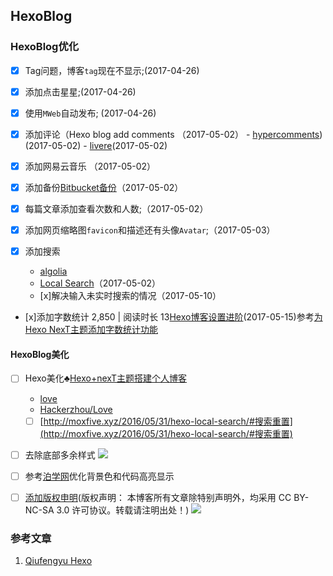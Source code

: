 ## HexoBlog


### HexoBlog优化

- [x] Tag问题，博客`tag`现在不显示;(2017-04-26)
- [x] 添加点击星星;(2017-04-26)
- [x] 使用`MWeb`自动发布; (2017-04-26)
- [x] 添加评论（Hexo blog add comments （2017-05-02）
       - [hypercomments](http://admin.hypercomments.com/comments/approve/90397)) (2017-05-02)
       - [livere](https://livere.com/insight/managereply/period)(2017-05-02)

- [x] 添加网易云音乐 （2017-05-02）
- [x] 添加备份[Bitbucket备份](https://bitbucket.org/MichaelMaoMao/myblog)（2017-05-02）

- [x] 每篇文章添加查看次数和人数;（2017-05-02）

- [x] 添加网页缩略图`favicon`和描述还有头像`Avatar`;（2017-05-03）

- [x] 添加搜索
    - [algolia](https://www.algolia.com/apps/6V4V7RXQEC/dashboard)
    - [Local Search](http://theme-next.iissnan.com/third-party-services.html#local-search)（2017-05-02）
    - [x]解决输入未实时搜索的情况（2017-05-10）

- [x]添加字数统计 2,850 |  阅读时长 13[Hexo博客设置进阶](http://blog.junyu.io/posts/0010-hexo-learn-from-Never-yu.html#outline)(2017-05-15)参考[为Hexo NexT主题添加字数统计功能](https://eason-yang.com/2016/11/05/add-word-count-to-hexo-next/)

#### HexoBlog美化 
- [ ] Hexo美化♣️[Hexo+nexT主题搭建个人博客
](http://www.wuxubj.cn/2016/08/Hexo-nexT-build-personal-blog/) 
    - [love](http://www.wuxubj.cn/mylove/)  
    - [Hackerzhou/Love](http://hackerzhou.me/ex_love/)  
    - [ ] [http://moxfive.xyz/2016/05/31/hexo-local-search/#搜索重置](http://moxfive.xyz/2016/05/31/hexo-local-search/#搜索重置)

- [ ] 去除底部多余样式
![](http://oc98nass3.bkt.clouddn.com/14938557402763.jpg)

- [ ] 参考[泊学网](https://boxueio.com/series/ios-101/ebook/110)优化背景色和代码高亮显示

- [ ] [添加版权申明](https://creativecommons.org/licenses/by-nc-sa/3.0/)(版权声明： 本博客所有文章除特别声明外，均采用 CC BY-NC-SA 3.0   许可协议。转载请注明出处！)
![](http://oc98nass3.bkt.clouddn.com/2017-05-15-14948183164436.jpg)


### 参考文章

1. [Qiufengyu Hexo](https://qiufengyu.github.io/tags/hexo/)





